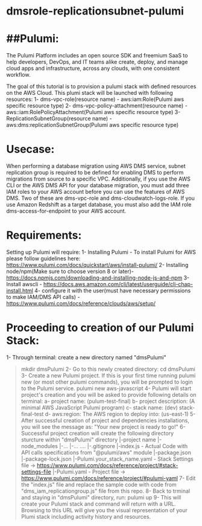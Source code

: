 # dmsrole-replicationsubnet-pulumi

##Pulumi:
=======
The Pulumi Platform includes an open source SDK and freemium SaaS to help developers, DevOps, and IT teams alike create, deploy, and manage cloud apps and infrastructure, across any clouds, with one consistent workflow.

The goal of this tutorial is to provision a pulumi stack with defined resources on the AWS Cloud. This plumi stack will be launched with following resources:
  1- dms-vpc-role(resource name) - aws:iam:Role(Pulumi aws specific resource type) 
  2- dms-vpc-policy-attachment(resource name) - aws::iam:RolePolicyAttachment(Pulumi aws specific resource type)
  3- ReplicationSubnetGroup(resource name) - aws:dms:replicationSubnetGroup(Pulumi aws specific resource type)

Usecase:
=========
When performing a database migration using AWS DMS service, subnet replication group is required to be defined for enabling DMS to perform migrations from source to a specific VPC. Additionally, if you use the AWS CLI or the AWS DMS API for your database migration, you must add three IAM roles to your AWS account before you can use the features of AWS DMS. Two of these are dms-vpc-role and dms-cloudwatch-logs-role. If you use Amazon Redshift as a target database, you must also add the IAM role dms-access-for-endpoint to your AWS account.

Requirements:
=============
Setting up Pulumi will require:
1- Installing Pulumi - To install Pulumi for AWS please follow guidelines here: https://www.pulumi.com/docs/quickstart/aws/install-pulumi/
2- Installing node/npm(Make sure to choose version 8 or later)- https://docs.npmjs.com/downloading-and-installing-node-js-and-npm
3- Install awscli - https://docs.aws.amazon.com/cli/latest/userguide/cli-chap-install.html
4- configure it with the user(must have necessary permissions to make IAM/DMS API calls) - https://www.pulumi.com/docs/reference/clouds/aws/setup/

Proceeding to creation of our Pulumi Stack:
===========================================
1- Through terminal: create a new directory named "dmsPulumi"  
   > mkdir dmsPulumi
2- Go to this newly created directory:
   > cd dmsPulumi
3- Create a new Pulumi project. If this is your first time running pulumi new (or most other pulumi commands), you will be prompted to login to the Pulumi service. 
   > pulumi new aws-javascript 
4- Pulumi will start project's creation and you will be asked to provide following details on terminal:
   a- project name: (pulum-test-final)
   b- project description: (A minimal AWS JavaScript Pulumi program)
   c- stack name: (dev) stack-final-test
   d- aws:region: The AWS region to deploy into: (us-east-1)
5- After successful creation of project and dependencies installations, you will see the message as: "Your new project is ready to go!"
6- Successful project creation will create the following directory sturcture within "dmsPulumi" directory
   |-project name
     |-node_modules
       |-...
       |-...
       ....
     |-.gitignore
     |-index.js - Actual Code with API calls specifications from "@pulumi/aws" module
     |-package.json
     |-package-lock.json
     |-Pulumi.your_stack_name.yaml - Stack Settings file -> https://www.pulumi.com/docs/reference/project/#stack-settings-file
     |-Pulumi.yaml - Project file -> https://www.pulumi.com/docs/reference/project/#pulumi-yaml
7- Edit the "index.js" file and replace the sample code with code from "dms_iam_replicationgroup.js" file from this repo.
8- Back to trminal and staying in "dmsPulumi" directory, run:
   pulumi up
9- This will create your Pulumi stack and command will return with a URL. Browsing to this URL will give you the visual representation of your Plumi stack including activity history and resources.
   
